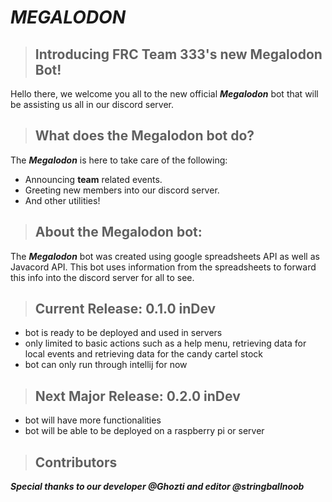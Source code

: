# ***MEGALODON***
> ## Introducing FRC Team 333's new Megalodon Bot!
Hello there, we welcome you all to the new official ***Megalodon*** bot that will be assisting us all in our discord server.
> ## What does the **Megalodon** bot do?
The ***Megalodon*** is here to take care of the following:
- Announcing **team** related events.
- Greeting new members into our discord server.
- And other utilities!
> ## About the Megalodon bot:
The ***Megalodon*** bot was created using google spreadsheets API as well as Javacord API. 
This bot uses information from the spreadsheets to forward this info into the discord server for all to see.

> ## Current Release: 0.1.0 inDev

* bot is ready to be deployed and used in servers
* only limited to basic actions such as a help menu, retrieving data for local events and retrieving data for the candy cartel stock
* bot can only run through intellij for now


> ## Next Major Release: 0.2.0 inDev

* bot will have more functionalities
* bot will be able to be deployed on a raspberry pi or server

> ## Contributors
***Special thanks to our developer @Ghozti and editor @stringballnoob***
